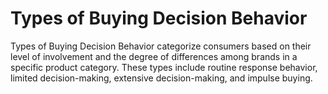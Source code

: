 # Types of Buying Decision Behavior
Types of Buying Decision Behavior categorize consumers based on their level of involvement and the degree of differences among brands in a specific product category. These types include routine response behavior, limited decision-making, extensive decision-making, and impulse buying.
